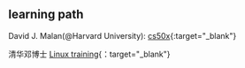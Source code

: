 ## learning path


David J. Malan(@Harvard University): [cs50x](https://csdiy.wiki/%E7%BC%96%E7%A8%8B%E5%85%A5%E9%97%A8/C/CS50/){:target="_blank"}

清华邓博士 [Linux training](https://www.bilibili.com/video/BV1Mt421L7sS?spm_id_from=333.788.videopod.sections&vd_source=a69c9948d8c31b427ccd421455913cab){：target="_blank"}


